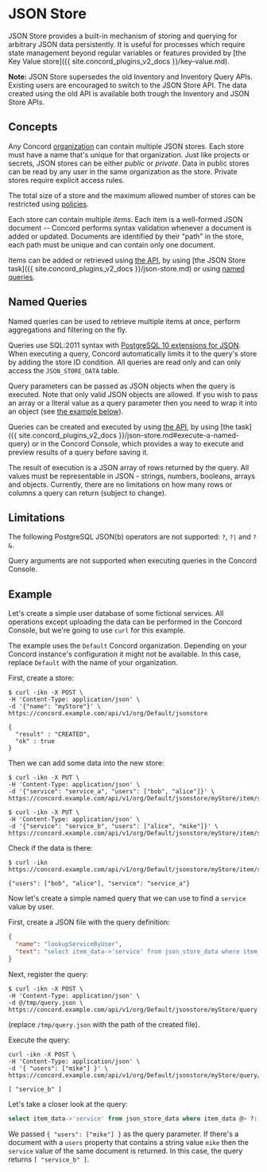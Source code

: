 # JSON Store

JSON Store provides a built-in mechanism of storing and querying for
arbitrary JSON data persistently. It is useful for processes which require
state management beyond regular variables or features provided by
[the Key Value store]({{ site.concord_plugins_v2_docs }}/key-value.md).

**Note:** JSON Store supersedes the old Inventory and Inventory Query APIs.
Existing users are encouraged to switch to the JSON Store API. The data created
using the old API is available both trough the Inventory and JSON Store APIs.

## Concepts

Any Concord [organization](./orgs.md) can contain multiple JSON stores.
Each store must have a name that's unique for that organization. Just like projects
or secrets, JSON stores can be either _public_ or _private_. Data in public
stores can be read by any user in the same organization as the store.
Private stores require explicit access rules.

The total size of a store and the maximum allowed number of stores can be
restricted using [policies](./policies.md#json-store-rule). 

Each store can contain multiple _items_. Each item is a well-formed JSON
document -- Concord performs syntax validation whenever a document is added or
updated. Documents are identified by their "path" in the store, each path must
be unique and can contain only one document.

Items can be added or retrieved using [the API](../api/json-store.md),
by using [the JSON Store task]({{ site.concord_plugins_v2_docs }}/json-store.md) or using
[named queries](#named-queries). 

## Named Queries

Named queries can be used to retrieve multiple items at once, perform
aggregations and filtering on the fly.

Queries use SQL:2011 syntax with [PostgreSQL 10 extensions for JSON](https://www.postgresql.org/docs/10/functions-json.html).
When executing a query, Concord automatically limits it to the query's store by
adding the store ID condition. All queries are read only and can only access
the `JSON_STORE_DATA` table.

Query parameters can be passed as JSON objects when the query is executed. Note
that only valid JSON objects are allowed. If you wish to pass an array or a
literal value as a query parameter then you need to wrap it into an object (see
[the example below](#example)).

Queries can be created and executed by using [the API](../api/json-store.md),
by using [the task]({{ site.concord_plugins_v2_docs }}/json-store.md#execute-a-named-query) or in the
Concord Console, which provides a way to execute and preview results of a query
before saving it.

The result of execution is a JSON array of rows returned by the query. All
values must be representable in JSON - strings, numbers, booleans, arrays and
objects. Currently, there are no limitations on how many rows or columns a query
can return (subject to change).

## Limitations

The following PostgreSQL JSON(b) operators are not supported: `?`, `?|` and `?&`.

Query arguments are not supported when executing queries in the Concord Console.

## Example

Let's create a simple user database of some fictional services. All operations
except uploading the data can be performed in the Concord Console, but we're
going to use `curl` for this example.

The example uses the `Default` Concord organization. Depending on your Concord
instance's configuration it might not be available. In this case, replace
`Default` with the name of your organization.

First, create a store:

```
$ curl -ikn -X POST \
-H 'Content-Type: application/json' \
-d '{"name": "myStore"}' \
https://concord.example.com/api/v1/org/Default/jsonstore

{
  "result" : "CREATED",
  "ok" : true
}
```

Then we can add some data into the new store:

```
$ curl -ikn -X PUT \
-H 'Content-Type: application/json' \
-d '{"service": "service_a", "users": ["bob", "alice"]}' \
https://concord.example.com/api/v1/org/Default/jsonstore/myStore/item/service_a

$ curl -ikn -X PUT \
-H 'Content-Type: application/json' \
-d '{"service": "service_b", "users": ["alice", "mike"]}' \
https://concord.example.com/api/v1/org/Default/jsonstore/myStore/item/service_b
```

Check if the data is there:

```
$ curl -ikn https://concord.example.com/api/v1/org/Default/jsonstore/myStore/item/service_a

{"users": ["bob", "alice"], "service": "service_a"}
```

Now let's create a simple named query that we can use to find a `service` value
by user.

First, create a JSON file with the query definition:

```json
{
  "name": "lookupServiceByUser",
  "text": "select item_data->'service' from json_store_data where item_data @> ?::jsonb"
}
```

Next, register the query:

```
$ curl -ikn -X POST \
-H 'Content-Type: application/json' \
-d @/tmp/query.json \
https://concord.example.com/api/v1/org/Default/jsonstore/myStore/query
```

(replace `/tmp/query.json` with the path of the created file).

Execute the query:

```
curl -ikn -X POST \
-H 'Content-Type: application/json' \
-d '{ "users": ["mike"] }' \
https://concord.example.com/api/v1/org/Default/jsonstore/myStore/query/lookupServiceByUser/exec

[ "service_b" ]
```

Let's take a closer look at the query:

```sql
select item_data->'service' from json_store_data where item_data @> ?::jsonb
```

We passed `{ "users": ["mike"] }` as the query parameter. If there's a document
with a `users` property that contains a string value `mike` then the `service`
value of the same document is returned. In this case, the query returns
`[ "service_b" ]`.
